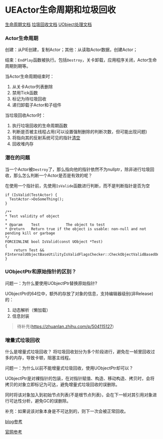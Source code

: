 # UEActor生命周期和垃圾回收

[生命周期文档](https://dev.epicgames.com/documentation/zh-cn/unreal-engine/unreal-engine-actor-lifecycle#actor%E7%94%9F%E5%91%BD%E5%91%A8%E6%9C%9F%E7%BB%88%E7%82%B9)
[垃圾回收文档](https://dev.epicgames.com/documentation/zh-cn/unreal-engine/garbage-collection-settings-in-the-unreal-engine-project-settings)
[UObject处理文档](https://dev.epicgames.com/documentation/zh-cn/unreal-engine/unreal-object-handling-in-unreal-engine)

### Actor生命周期

创建：从PIE创建，复制Actor；其他：从读取Actor数据，创建Actor；

结束：``EndPlay``函数被执行。包括``Destroy``，关卡卸载，应用程序关闭，Actor生命周期到期等。

当Actor生命周期结束时：
1. 从关卡Actor列表删除
2. 禁用Tick函数
3. 标记为待垃圾回收
4. 递归卸载子Actor和子组件

当垃圾回收Actor时：
1. 执行垃圾回收的生命周期函数
2. 判断是否被主线程占用(可以设置强制删除的判断次数，但可能出现问题)
3. 将指向其的反射系统可见的指针[清空](https://dev.epicgames.com/documentation/zh-cn/unreal-engine/unreal-object-handling-in-unreal-engine)
4. 回收堆内存

### 潜在的问题

当一个Actor被``Destroy``了，那么指向他的指针依然不为nullptr，除非进行垃圾回收，那么怎么判断一个Actor是否是有效的呢？

在使用一个指针前，先使用``IsValide``函数进行判断，而不是判断指针是否为空


```
if (IsValid(TestActor) {
  TestActor->DoSomeThing();
}

/**
* Test validity of object
*
* @param	Test			The object to test
* @return	Return true if the object is usable: non-null and not pending kill or garbage
*/
FORCEINLINE bool IsValid(const UObject *Test)
{
	return Test && FInternalUObjectBaseUtilityIsValidFlagsChecker::CheckObjectValidBasedOnItsFlags(Test);
}
```
### UObjectPtr和原始指针的区别？

问题一：为什么要使用UObjectPtr替换原始指针?

UObjectPtr的64位中，额外的存放了对象的信息，支持编辑器级别(非Release)的：
1. 动态解析（懒加载）
2. 信息封装

> 待补充(https://zhuanlan.zhihu.com/p/504115127)

### 增量式垃圾回收

什么是增量式垃圾回收？
将垃圾回收划分为多个阶段进行，避免在一帧里回收过多的内存，导致卡顿，阻塞主线程。

问题一：为什么以前不能增量式垃圾回收，使用UObjectPtr却可以？

UObjectPtr是对裸指针的包装，在对指针赋值、构造、移动构造、拷贝时，会将拷贝的对象立即标记为可达，避免增量式垃圾回收的误删除。

同时将该对象加入到初始节点列表(不是根节点列表)，会在下一帧对其引用对象进行可达性分析，避免GC的误删除。

补充：如果说该对象本身是不可达到的，则下一次会被正常回收。

[blog参考](https://santa.wang/ue5-incremental-garbage-collection/)

[官网参考](https://dev.epicgames.com/documentation/zh-cn/unreal-engine/incremental-garbage-collection-in-unreal-engine?application_version=5.5)
